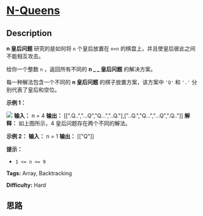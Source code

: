# [N-Queens][title]

## Description

**n  皇后问题** 研究的是如何将 `n` 个皇后放置在 `n×n` 的棋盘上，并且使皇后彼此之间不能相互攻击。

给你一个整数 `n` ，返回所有不同的  **n _ _ 皇后问题** 的解决方案。

每一种解法包含一个不同的  **n 皇后问题** 的棋子放置方案，该方案中 `'Q'` 和 `'.'` 分别代表了皇后和空位。



**示例 1：**

![](https://assets.leetcode.com/uploads/2020/11/13/queens.jpg)
            **输入：** n = 4    **输出：** [[".Q..","...Q","Q...","..Q."],["..Q.","Q...","...Q",".Q.."]]    **解释：** 如上图所示，4 皇后问题存在两个不同的解法。    

**示例 2：**
            **输入：** n = 1    **输出：** [["Q"]]    



**提示：**

  * `1 <= n <= 9`


**Tags:** Array, Backtracking

**Difficulty:** Hard

## 思路

[title]: https://leetcode-cn.com/problems/n-queens
